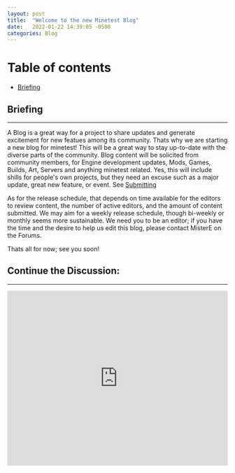 ```yaml
---
layout: post
title:  "Welcome to the new Minetest Blog"
date:   2022-01-22 14:39:05 -0500
categories: Blog
---
```

# Table of contents
*  [Briefing](#overview)


## Briefing <a name="overview"></a>
------------------------------------------------
A Blog is a great way for a project to share updates and generate excitement for new featues among its community. Thats why we are starting a new blog for minetest! This will be a great way to stay up-to-date with the diverse parts of the community. Blog content will be solicited from community members, for Engine development updates, Mods, Games, Builds, Art, Servers and anything minetest related. Yes, this will include shills for people's own projects, but they need an excuse such as a major update, great new feature, or event. See [Submitting](https://minetestblog.github.io/)

As for the release schedule, that depends on time available for the editors to review content, the number of active editors, and the amount of content submitted. We may aim for a weekly release schedule, though bi-weekly or monthly seems more sustainable. We need you to be an editor; if you have the time and the desire to help us edit this blog, please contact MisterE on the Forums. 

Thats all for now; see you soon!

## Continue the Discussion:
------------------------------------------------
<iframe src="https://forum.minetest.net/viewtopic.php?f=3&t=27713" style="width: 100%; height: 400px; border: 0px"></iframe>

